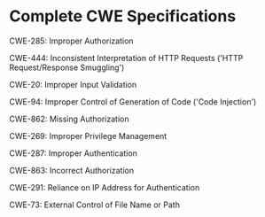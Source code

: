

# Complete CWE Specifications

CWE-285: Improper Authorization

CWE-444: Inconsistent Interpretation of HTTP Requests ('HTTP Request/Response Smuggling')

CWE-20: Improper Input Validation

CWE-94: Improper Control of Generation of Code ('Code Injection')

CWE-862: Missing Authorization

CWE-269: Improper Privilege Management

CWE-287: Improper Authentication

CWE-863: Incorrect Authorization

CWE-291: Reliance on IP Address for Authentication

CWE-73: External Control of File Name or Path